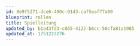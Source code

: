 ```yaml
---
id: 8e9f5271-dce6-490c-91d3-caf5eaf77a00
blueprint: rollen
title: Spielleitung
updated_by: b1a43fd3-c865-4122-b6cc-50cfa81a1985
updated_at: 1751223276
---
```

